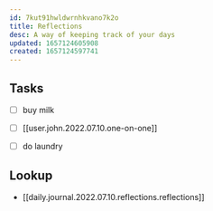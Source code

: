 ```yaml
---
id: 7kut91hwldwrnhkvano7k2o
title: Reflections
desc: A way of keeping track of your days
updated: 1657124605908
created: 1657124597741
---
```


## Tasks
- [ ] buy milk
- [ ] [[user.john.2022.07.10.one-on-one]]

- [ ] do laundry

## Lookup
- [[daily.journal.2022.07.10.reflections.reflections]]

